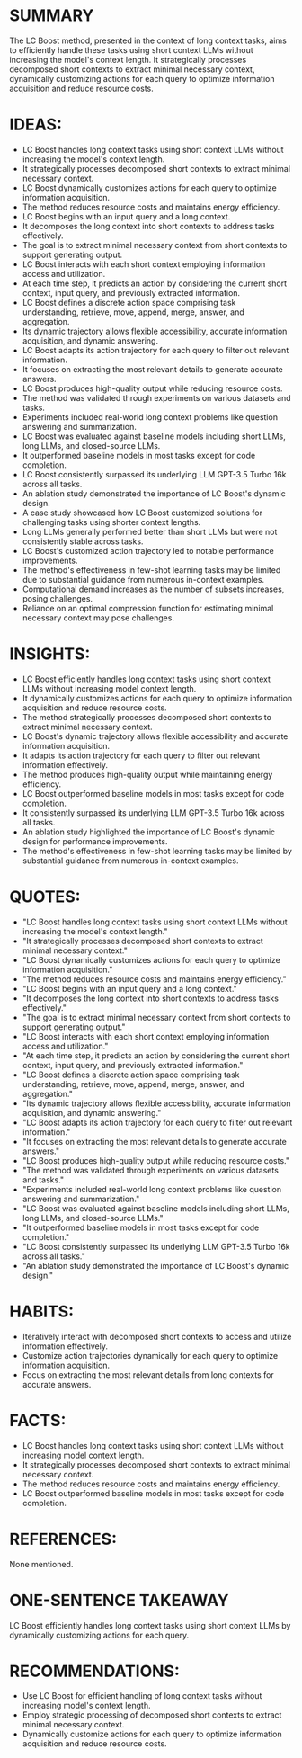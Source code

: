 # SUMMARY
The LC Boost method, presented in the context of long context tasks, aims to efficiently handle these tasks using short context LLMs without increasing the model's context length. It strategically processes decomposed short contexts to extract minimal necessary context, dynamically customizing actions for each query to optimize information acquisition and reduce resource costs.

# IDEAS:
- LC Boost handles long context tasks using short context LLMs without increasing the model's context length.
- It strategically processes decomposed short contexts to extract minimal necessary context.
- LC Boost dynamically customizes actions for each query to optimize information acquisition.
- The method reduces resource costs and maintains energy efficiency.
- LC Boost begins with an input query and a long context.
- It decomposes the long context into short contexts to address tasks effectively.
- The goal is to extract minimal necessary context from short contexts to support generating output.
- LC Boost interacts with each short context employing information access and utilization.
- At each time step, it predicts an action by considering the current short context, input query, and previously extracted information.
- LC Boost defines a discrete action space comprising task understanding, retrieve, move, append, merge, answer, and aggregation.
- Its dynamic trajectory allows flexible accessibility, accurate information acquisition, and dynamic answering.
- LC Boost adapts its action trajectory for each query to filter out relevant information.
- It focuses on extracting the most relevant details to generate accurate answers.
- LC Boost produces high-quality output while reducing resource costs.
- The method was validated through experiments on various datasets and tasks.
- Experiments included real-world long context problems like question answering and summarization.
- LC Boost was evaluated against baseline models including short LLMs, long LLMs, and closed-source LLMs.
- It outperformed baseline models in most tasks except for code completion.
- LC Boost consistently surpassed its underlying LLM GPT-3.5 Turbo 16k across all tasks.
- An ablation study demonstrated the importance of LC Boost's dynamic design.
- A case study showcased how LC Boost customized solutions for challenging tasks using shorter context lengths.
- Long LLMs generally performed better than short LLMs but were not consistently stable across tasks.
- LC Boost's customized action trajectory led to notable performance improvements.
- The method's effectiveness in few-shot learning tasks may be limited due to substantial guidance from numerous in-context examples.
- Computational demand increases as the number of subsets increases, posing challenges.
- Reliance on an optimal compression function for estimating minimal necessary context may pose challenges.

# INSIGHTS:
- LC Boost efficiently handles long context tasks using short context LLMs without increasing model context length.
- It dynamically customizes actions for each query to optimize information acquisition and reduce resource costs.
- The method strategically processes decomposed short contexts to extract minimal necessary context.
- LC Boost's dynamic trajectory allows flexible accessibility and accurate information acquisition.
- It adapts its action trajectory for each query to filter out relevant information effectively.
- The method produces high-quality output while maintaining energy efficiency.
- LC Boost outperformed baseline models in most tasks except for code completion.
- It consistently surpassed its underlying LLM GPT-3.5 Turbo 16k across all tasks.
- An ablation study highlighted the importance of LC Boost's dynamic design for performance improvements.
- The method's effectiveness in few-shot learning tasks may be limited by substantial guidance from numerous in-context examples.

# QUOTES:
- "LC Boost handles long context tasks using short context LLMs without increasing the model's context length."
- "It strategically processes decomposed short contexts to extract minimal necessary context."
- "LC Boost dynamically customizes actions for each query to optimize information acquisition."
- "The method reduces resource costs and maintains energy efficiency."
- "LC Boost begins with an input query and a long context."
- "It decomposes the long context into short contexts to address tasks effectively."
- "The goal is to extract minimal necessary context from short contexts to support generating output."
- "LC Boost interacts with each short context employing information access and utilization."
- "At each time step, it predicts an action by considering the current short context, input query, and previously extracted information."
- "LC Boost defines a discrete action space comprising task understanding, retrieve, move, append, merge, answer, and aggregation."
- "Its dynamic trajectory allows flexible accessibility, accurate information acquisition, and dynamic answering."
- "LC Boost adapts its action trajectory for each query to filter out relevant information."
- "It focuses on extracting the most relevant details to generate accurate answers."
- "LC Boost produces high-quality output while reducing resource costs."
- "The method was validated through experiments on various datasets and tasks."
- "Experiments included real-world long context problems like question answering and summarization."
- "LC Boost was evaluated against baseline models including short LLMs, long LLMs, and closed-source LLMs."
- "It outperformed baseline models in most tasks except for code completion."
- "LC Boost consistently surpassed its underlying LLM GPT-3.5 Turbo 16k across all tasks."
- "An ablation study demonstrated the importance of LC Boost's dynamic design."

# HABITS:
- Iteratively interact with decomposed short contexts to access and utilize information effectively.
- Customize action trajectories dynamically for each query to optimize information acquisition.
- Focus on extracting the most relevant details from long contexts for accurate answers.

# FACTS:
- LC Boost handles long context tasks using short context LLMs without increasing model context length.
- It strategically processes decomposed short contexts to extract minimal necessary context.
- The method reduces resource costs and maintains energy efficiency.
- LC Boost outperformed baseline models in most tasks except for code completion.

# REFERENCES:
None mentioned.

# ONE-SENTENCE TAKEAWAY
LC Boost efficiently handles long context tasks using short context LLMs by dynamically customizing actions for each query.

# RECOMMENDATIONS:
- Use LC Boost for efficient handling of long context tasks without increasing model's context length.
- Employ strategic processing of decomposed short contexts to extract minimal necessary context.
- Dynamically customize actions for each query to optimize information acquisition and reduce resource costs.
